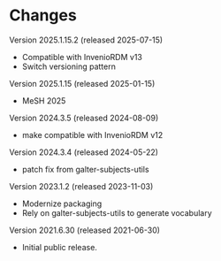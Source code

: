 # Changes

Version 2025.1.15.2 (released 2025-07-15)

- Compatible with InvenioRDM v13
- Switch versioning pattern

Version 2025.1.15 (released 2025-01-15)

- MeSH 2025

Version 2024.3.5 (released 2024-08-09)

- make compatible with InvenioRDM v12

Version 2024.3.4 (released 2024-05-22)

- patch fix from galter-subjects-utils

Version 2023.1.2 (released 2023-11-03)

- Modernize packaging
- Rely on galter-subjects-utils to generate vocabulary

Version 2021.6.30 (released 2021-06-30)

- Initial public release.
